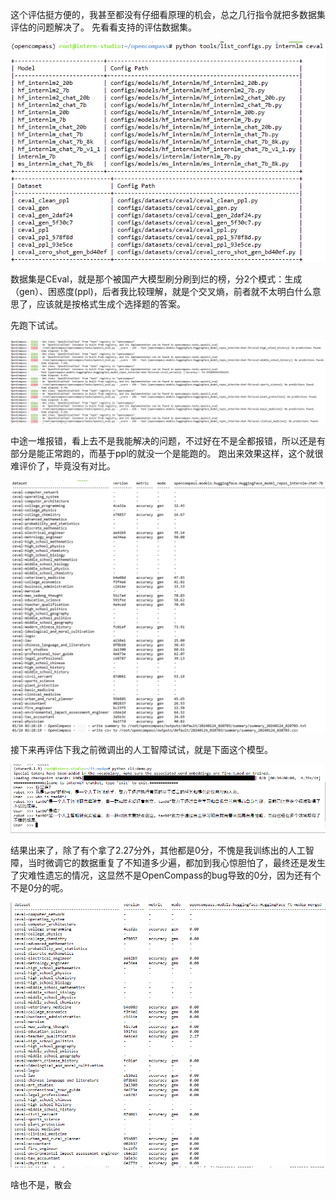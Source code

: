 这个评估挺方便的，我甚至都没有仔细看原理的机会，总之几行指令就把多数据集评估的问题解决了。
先看看支持的评估数据集。

![Alt text](image.png)

数据集是CEval，就是那个被国产大模型刷分刷到烂的榜，分2个模式：生成（gen）、困惑度(ppl)，后者我比较理解，就是个交叉熵，前者就不太明白什么意思了，应该就是按格式生成个选择题的答案。

先跑下试试。

![Alt text](image-2.png)

中途一堆报错，看上去不是我能解决的问题，不过好在不是全都报错，所以还是有部分是能正常跑的，而基于ppl的就没一个是能跑的。
跑出来效果这样，这个就很难评价了，毕竟没有对比。

![Alt text](image-1.png)

接下来再评估下我之前微调出的人工智障试试，就是下面这个模型。

![Alt text](image-3.png)

结果出来了，除了有个拿了2.27分外，其他都是0分，不愧是我训练出的人工智障，当时微调它的数据重复了不知道多少遍，都加到我心惊胆怕了，最终还是发生了灾难性遗忘的情况，这显然不是OpenCompass的bug导致的0分，因为还有个不是0分的呢。

![Alt text](cba48f285b4e5d58145ff842fb36acd.png)

啥也不是，散会